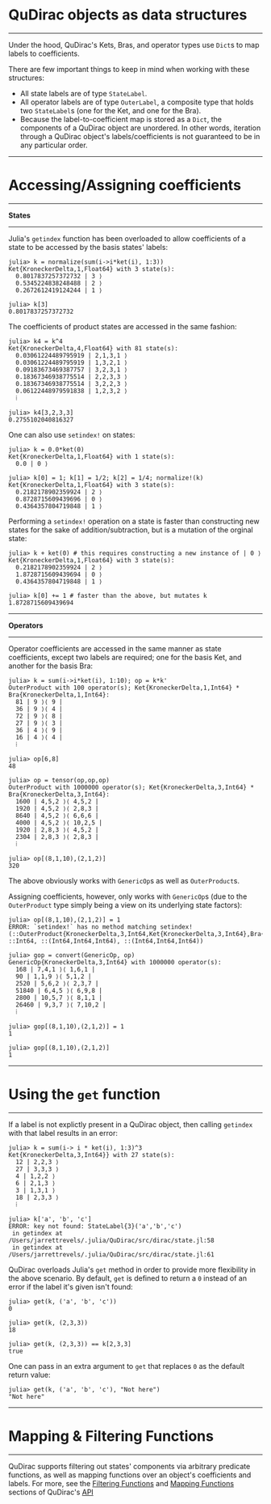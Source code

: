 # QuDirac objects as data structures
---

Under the hood, QuDirac's Kets, Bras, and operator types use `Dict`s to map labels to coefficients.

There are few important things to keep in mind when working with these structures:

- All state labels are of type `StateLabel`.
- All operator labels are of type `OuterLabel`, a composite type that holds two `StateLabel`s (one for the Ket, and one for the Bra).
- Because the label-to-coefficient map is stored as a `Dict`, the components of a QuDirac object are unordered. In other words, iteration through a QuDirac object's labels/coefficients is not guaranteed to be in any particular order.

---
#  Accessing/Assigning coefficients
---

**States**

---

Julia's `getindex` function has been overloaded to allow coefficients of a state to be accessed by the basis states' labels:

```
julia> k = normalize(sum(i->i*ket(i), 1:3))
Ket{KroneckerDelta,1,Float64} with 3 state(s):
  0.8017837257372732 | 3 ⟩
  0.5345224838248488 | 2 ⟩
  0.2672612419124244 | 1 ⟩

julia> k[3]
0.8017837257372732

```

The coefficients of product states are accessed in the same fashion:

```
julia> k4 = k^4
Ket{KroneckerDelta,4,Float64} with 81 state(s):
  0.03061224489795919 | 2,1,3,1 ⟩
  0.03061224489795919 | 1,3,2,1 ⟩
  0.09183673469387757 | 3,2,3,1 ⟩
  0.18367346938775514 | 2,2,3,3 ⟩
  0.18367346938775514 | 3,2,2,3 ⟩
  0.06122448979591838 | 1,2,3,2 ⟩
  ⁞

julia> k4[3,2,3,3]
0.2755102040816327

```

One can also use `setindex!` on states: 

```
julia> k = 0.0*ket(0)
Ket{KroneckerDelta,1,Float64} with 1 state(s):
  0.0 | 0 ⟩

julia> k[0] = 1; k[1] = 1/2; k[2] = 1/4; normalize!(k)
Ket{KroneckerDelta,1,Float64} with 3 state(s):
  0.2182178902359924 | 2 ⟩
  0.8728715609439696 | 0 ⟩
  0.4364357804719848 | 1 ⟩
```

Performing a `setindex!` operation on a state is faster than constructing new states 
for the sake of addition/subtraction, but is a mutation of the orginal state:

```
julia> k + ket(0) # this requires constructing a new instance of | 0 ⟩
Ket{KroneckerDelta,1,Float64} with 3 state(s):
  0.2182178902359924 | 2 ⟩
  1.8728715609439694 | 0 ⟩
  0.4364357804719848 | 1 ⟩

julia> k[0] += 1 # faster than the above, but mutates k
1.8728715609439694
```

---
**Operators**

---

Operator coefficients are accessed in the same manner as state coefficients, 
except two labels are required; one for the basis Ket, and another for the basis Bra:

```
julia> k = sum(i->i*ket(i), 1:10); op = k*k'
OuterProduct with 100 operator(s); Ket{KroneckerDelta,1,Int64} * Bra{KroneckerDelta,1,Int64}:
  81 | 9 ⟩⟨ 9 |
  36 | 9 ⟩⟨ 4 |
  72 | 9 ⟩⟨ 8 |
  27 | 9 ⟩⟨ 3 |
  36 | 4 ⟩⟨ 9 |
  16 | 4 ⟩⟨ 4 |
  ⁞

julia> op[6,8]
48

julia> op = tensor(op,op,op)
OuterProduct with 1000000 operator(s); Ket{KroneckerDelta,3,Int64} * Bra{KroneckerDelta,3,Int64}:
  1600 | 4,5,2 ⟩⟨ 4,5,2 |
  1920 | 4,5,2 ⟩⟨ 2,8,3 |
  8640 | 4,5,2 ⟩⟨ 6,6,6 |
  4000 | 4,5,2 ⟩⟨ 10,2,5 |
  1920 | 2,8,3 ⟩⟨ 4,5,2 |
  2304 | 2,8,3 ⟩⟨ 2,8,3 |
  ⁞

julia> op[(8,1,10),(2,1,2)]
320
```

The above obviously works with `GenericOp`s as well as `OuterProduct`s.

Assigning coefficients, however, only works with `GenericOp`s (due to the 
`OuterProduct` type simply being a view on its underlying state factors):

```
julia> op[(8,1,10),(2,1,2)] = 1
ERROR: `setindex!` has no method matching setindex!(::OuterProduct{KroneckerDelta,3,Int64,Ket{KroneckerDelta,3,Int64},Bra{KroneckerDelta,3,Int64}}, ::Int64, ::(Int64,Int64,Int64), ::(Int64,Int64,Int64))

julia> gop = convert(GenericOp, op)
GenericOp{KroneckerDelta,3,Int64} with 1000000 operator(s):
  168 | 7,4,1 ⟩⟨ 1,6,1 |
  90 | 1,1,9 ⟩⟨ 5,1,2 |
  2520 | 5,6,2 ⟩⟨ 2,3,7 |
  51840 | 6,4,5 ⟩⟨ 6,9,8 |
  2800 | 10,5,7 ⟩⟨ 8,1,1 |
  26460 | 9,3,7 ⟩⟨ 7,10,2 |
  ⁞

julia> gop[(8,1,10),(2,1,2)] = 1
1

julia> gop[(8,1,10),(2,1,2)]
1
```

---
#  Using the `get` function
---

If a label is not explictly present in a QuDirac object, then calling `getindex` with that label results in an error: 

```
julia> k = sum(i-> i * ket(i), 1:3)^3
Ket{KroneckerDelta,3,Int64}} with 27 state(s):
  12 | 2,2,3 ⟩
  27 | 3,3,3 ⟩
  4 | 1,2,2 ⟩
  6 | 2,1,3 ⟩
  3 | 1,3,1 ⟩
  18 | 2,3,3 ⟩
  ⁞

julia> k['a', 'b', 'c']
ERROR: key not found: StateLabel{3}('a','b','c')
 in getindex at /Users/jarrettrevels/.julia/QuDirac/src/dirac/state.jl:58
 in getindex at /Users/jarrettrevels/.julia/QuDirac/src/dirac/state.jl:61
```

QuDirac overloads Julia's `get` method in order to provide more flexibility in the above scenario. By default, `get` is defined to return a `0` instead of an error if the label it's given isn't found:

```
julia> get(k, ('a', 'b', 'c'))
0

julia> get(k, (2,3,3))
18

julia> get(k, (2,3,3)) == k[2,3,3]
true
```

One can pass in an extra argument to `get` that replaces `0` as the default return value: 

```
julia> get(k, ('a', 'b', 'c'), "Not here")
"Not here"
```

---
#  Mapping & Filtering Functions
---

QuDirac supports filtering out states' components via arbitrary predicate functions, as well as mapping functions
over an object's coefficients and labels. For more, see the [Filtering Functions](api/#filtering-functions) and 
[Mapping Functions](api/#mapping-functions) sections of QuDirac's [API](api.md)
